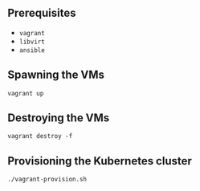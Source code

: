 ## Prerequisites

- `vagrant`
- `libvirt`
- `ansible`

## Spawning the VMs

```
vagrant up
```

## Destroying the VMs

```
vagrant destroy -f
```

## Provisioning the Kubernetes cluster

```
./vagrant-provision.sh
```
